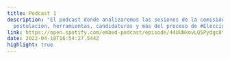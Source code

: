 ```yaml
---
title: Podcast 1
description: "El podcast donde analizaremos las sesiones de la comisión de
  postulación, herramientas, candidaturas y más del proceso de #EleccionMP"
link: https://open.spotify.com/embed-podcast/episode/44UUNkovLQ5Pydgc8tLuPO
date: 2022-04-18T16:54:27.544Z
highlight: true
---
```

